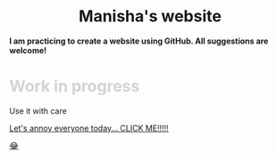 
<html>
   <head>
     <h1 style= "text-align:center;"> Manisha's website </h1>
   </head>

   
<body>
<b> I am practicing to create a website using GitHub. All suggestions are welcome!</b>
<h1 style="color:LightGrey;"> Work in progress </h1>

<p> Use it with care </p>
<a href="https://www.youtube.com/watch?v=n4QSYx4wVQg">Let's annoy everyone today... CLICK ME!!!!!<p>&#128514;</p></a>
   
</body>


